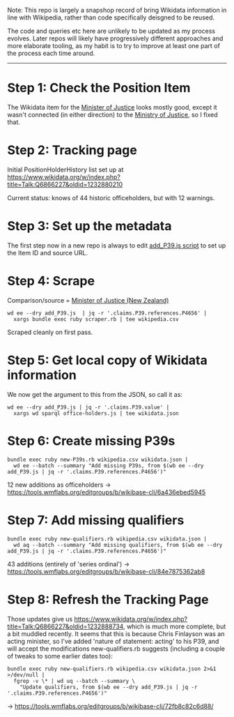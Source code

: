 Note: This repo is largely a snapshop record of bring Wikidata
information in line with Wikipedia, rather than code specifically
deisgned to be reused.

The code and queries etc here are unlikely to be updated as my process
evolves. Later repos will likely have progressively different approaches
and more elaborate tooling, as my habit is to try to improve at least
one part of the process each time around.

---------

Step 1: Check the Position Item
===============================

The Wikidata item for the [Minister of Justice](https://www.wikidata.org/wiki/Q6866227)
looks mostly good, except it wasn't connected (in either direction) to
the [Ministry of Justice](https://www.wikidata.org/wiki/Q7015504), so I
fixed that.

Step 2: Tracking page
=====================

Initial PositionHolderHistory list set up at https://www.wikidata.org/w/index.php?title=Talk:Q6866227&oldid=1232880210

Current status: knows of 44 historic officeholders, but with 12
warnings.

Step 3: Set up the metadata
===========================

The first step now in a new repo is always to edit [add_P39.js script](add_P39.js)
to set up the Item ID and source URL.

Step 4: Scrape
==============

Comparison/source = [Minister of Justice (New Zealand)](https://en.wikipedia.org/wiki/Minister_of_Justice_(New_Zealand))

    wd ee --dry add_P39.js  | jq -r '.claims.P39.references.P4656' |
      xargs bundle exec ruby scraper.rb | tee wikipedia.csv

Scraped cleanly on first pass.

Step 5: Get local copy of Wikidata information
==============================================

We now get the argument to this from the JSON, so call it as:

    wd ee --dry add_P39.js | jq -r '.claims.P39.value' |
      xargs wd sparql office-holders.js | tee wikidata.json


Step 6: Create missing P39s
===========================

    bundle exec ruby new-P39s.rb wikipedia.csv wikidata.json |
      wd ee --batch --summary "Add missing P39s, from $(wb ee --dry add_P39.js | jq -r '.claims.P39.references.P4656')"

12 new additions as officeholders -> https://tools.wmflabs.org/editgroups/b/wikibase-cli/6a436ebed5945

Step 7: Add missing qualifiers
==============================

    bundle exec ruby new-qualifiers.rb wikipedia.csv wikidata.json |
      wd aq --batch --summary "Add missing qualifiers, from $(wb ee --dry add_P39.js | jq -r '.claims.P39.references.P4656')"

43 additions (entirely of 'series ordinal') -> https://tools.wmflabs.org/editgroups/b/wikibase-cli/84e7875362ab8

Step 8: Refresh the Tracking Page
=================================

Those updates give us
https://www.wikidata.org/w/index.php?title=Talk:Q6866227&oldid=1232888734,
which is much more complete, but a bit muddled recently. It seems that
this is because Chris Finlayson was an acting minister, so I've added
'nature of statement: acting' to his P39, and will accept the
modifications new-qualifiers.rb suggests (including a couple of tweaks
to some earlier dates too):

    bundle exec ruby new-qualifiers.rb wikipedia.csv wikidata.json 2>&1 >/dev/null |
      fgrep -v \* | wd uq --batch --summary \
        "Update qualifiers, from $(wb ee --dry add_P39.js | jq -r '.claims.P39.references.P4656')"

-> https://tools.wmflabs.org/editgroups/b/wikibase-cli/72fb8c82c6d88/


